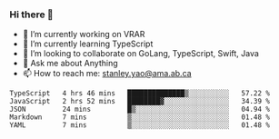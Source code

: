 ### Hi there 👋

- 🔭 I’m currently working on VRAR
- 🌱 I’m currently learning TypeScript
- 👯 I’m looking to collaborate on GoLang, TypeScript, Swift, Java
- 💬 Ask me about Anything
- 📫 How to reach me: stanley.yao@ama.ab.ca


<!--START_SECTION:waka-->
```text
TypeScript   4 hrs 46 mins   ██████████████▒░░░░░░░░░░   57.22 % 
JavaScript   2 hrs 52 mins   ████████▓░░░░░░░░░░░░░░░░   34.39 % 
JSON         24 mins         █▒░░░░░░░░░░░░░░░░░░░░░░░   04.94 % 
Markdown     7 mins          ▒░░░░░░░░░░░░░░░░░░░░░░░░   01.48 % 
YAML         7 mins          ▒░░░░░░░░░░░░░░░░░░░░░░░░   01.48 % 
```
<!--END_SECTION:waka-->
